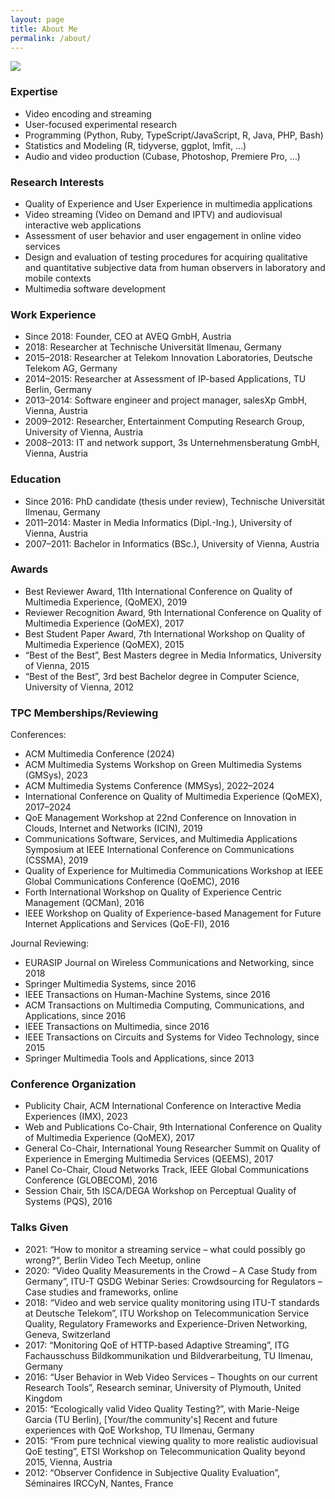 ```yaml
---
layout: page
title: About Me
permalink: /about/
---
```


<div class="about-image-container">
<img src="../assets/images/Werner.jpg" id="about-image"/>
</div>

### Expertise

* Video encoding and streaming
* User-focused experimental research
* Programming (Python, Ruby, TypeScript/JavaScript, R, Java, PHP, Bash)
* Statistics and Modeling (R, tidyverse, ggplot, lmfit, …)
* Audio and video production (Cubase, Photoshop, Premiere Pro, …)

### Research Interests

* Quality of Experience and User Experience in multimedia applications
* Video streaming (Video on Demand and IPTV) and audiovisual interactive web applications
* Assessment of user behavior and user engagement in online video services
* Design and evaluation of testing procedures for acquiring qualitative and quantitative subjective data from human observers in laboratory and mobile contexts
* Multimedia software development

### Work Experience

* Since 2018: Founder, CEO at AVEQ GmbH, Austria
* 2018: Researcher at Technische Universität Ilmenau, Germany
* 2015–2018: Researcher at Telekom Innovation Laboratories, Deutsche Telekom AG, Germany
* 2014–2015: Researcher at Assessment of IP-based Applications, TU Berlin, Germany
* 2013–2014: Software engineer and project manager, salesXp GmbH, Vienna, Austria
* 2009–2012: Researcher, Entertainment Computing Research Group, University of Vienna, Austria
* 2008–2013: IT and network support, 3s Unternehmensberatung GmbH, Vienna, Austria

### Education

* Since 2016: PhD candidate (thesis under review), Technische Universität Ilmenau, Germany
* 2011–2014: Master in Media Informatics (Dipl.-Ing.), University of Vienna, Austria
* 2007–2011: Bachelor in Informatics (BSc.), University of Vienna, Austria

### Awards

* Best Reviewer Award, 11th International Conference on Quality of Multimedia Experience, (QoMEX), 2019
* Reviewer Recognition Award, 9th International Conference on Quality of Multimedia Experience (QoMEX), 2017
* Best Student Paper Award, 7th International Workshop on Quality of Multimedia Experience (QoMEX), 2015
* “Best of the Best”, Best Masters degree in Media Informatics, University of Vienna, 2015
* “Best of the Best”, 3rd best Bachelor degree in Computer Science, University of Vienna, 2012

### TPC Memberships/Reviewing

Conferences:

* ACM Multimedia Conference (2024)
* ACM Multimedia Systems Workshop on  Green Multimedia Systems (GMSys), 2023
* ACM Multimedia Systems Conference (MMSys), 2022–2024
* International Conference on Quality of Multimedia Experience (QoMEX), 2017–2024
* QoE Management Workshop at 22nd Conference on Innovation in Clouds, Internet and Networks (ICIN), 2019
* Communications Software, Services, and Multimedia Applications Symposium at IEEE International Conference on Communications (CSSMA), 2019
* Quality of Experience for Multimedia Communications Workshop at IEEE Global Communications Conference (QoEMC), 2016
* Forth International Workshop on Quality of Experience Centric Management (QCMan), 2016
* IEEE Workshop on Quality of Experience-based Management for Future Internet Applications and Services (QoE-FI), 2016

Journal Reviewing:

* EURASIP Journal on Wireless Communications and Networking, since 2018
* Springer Multimedia Systems, since 2016
* IEEE Transactions on Human-Machine Systems, since 2016
* ACM Transactions on Multimedia Computing, Communications, and Applications, since 2016
* IEEE Transactions on Multimedia, since 2016
* IEEE Transactions on Circuits and Systems for Video Technology, since 2015
* Springer Multimedia Tools and Applications, since 2013

### Conference Organization

* Publicity Chair, ACM International Conference on Interactive Media Experiences (IMX), 2023
* Web and Publications Co-Chair, 9th International Conference on Quality of Multimedia Experience (QoMEX), 2017
* General Co-Chair, International Young Researcher Summit on Quality of Experience in Emerging Multimedia Services (QEEMS), 2017
* Panel Co-Chair, Cloud Networks Track, IEEE Global Communications Conference (GLOBECOM), 2016
* Session Chair, 5th ISCA/DEGA Workshop on Perceptual Quality of Systems (PQS), 2016

### Talks Given

* 2021: “How to monitor a streaming service – what could possibly go wrong?“, Berlin Video Tech Meetup, online
* 2020: “Video Quality Measurements in the Crowd – A Case Study from Germany”, ITU-T QSDG Webinar Series: Crowdsourcing for Regulators – Case studies and frameworks, online
* 2018: “Video and web service quality monitoring using ITU-T standards at Deutsche Telekom”, ITU Workshop on Telecommunication Service Quality, Regulatory Frameworks and Experience-Driven Networking, Geneva, Switzerland
* 2017: “Monitoring QoE of HTTP-based Adaptive Streaming”, ITG Fachausschuss Bildkommunikation und Bildverarbeitung, TU Ilmenau, Germany
* 2016: “User Behavior in Web Video Services – Thoughts on our current Research Tools”, Research seminar, University of Plymouth, United Kingdom
* 2015: “Ecologically valid Video Quality Testing?”, with Marie-Neige Garcia (TU Berlin), [Your/the community's] Recent and future experiences with QoE Workshop, TU Ilmenau, Germany
* 2015: “From pure technical viewing quality to more realistic audiovisual QoE testing”, ETSI Workshop on Telecommunication Quality beyond 2015, Vienna, Austria
* 2012: “Observer Confidence in Subjective Quality Evaluation”, Séminaires IRCCyN, Nantes, France
